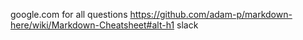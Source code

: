 google.com for all questions
https://github.com/adam-p/markdown-here/wiki/Markdown-Cheatsheet#alt-h1
slack
